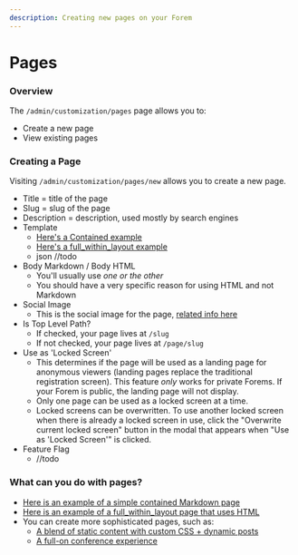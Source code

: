 ```yaml
---
description: Creating new pages on your Forem
---
```


# Pages

### Overview

The `/admin/customization/pages` page allows you to:

* Create a new page
* View existing pages

### Creating a Page

Visiting `/admin/customization/pages/new` allows you to create a new page.

* Title = title of the page
* Slug = slug of the page
* Description = description, used mostly by search engines
* Template
  * [Here's a Contained example](https://dev.to/about)
  * [Here's a full\_within\_layout example](https://dev.to/downloads)
  * json //todo
* Body Markdown / Body HTML
  * You'll usually use _one or the other_
  * You should have a very specific reason for using HTML and not Markdown
* Social Image
  * This is the social image for the page, [related info here](config/images.md#main-social-image)
* Is Top Level Path?
  * If checked, your page lives at `/slug`
  * If not checked, your page lives at `/page/slug`
* Use as 'Locked Screen'
  * This determines if the page will be used as a landing page for anonymous viewers \(landing pages replace the traditional registration screen\). This feature _only_ works for private Forems. If your Forem is public, the landing page will not display.
  * Only one page can be used as a locked screen at a time. 
  * Locked screens can be overwritten. To use another locked screen when there is already a locked screen in use, click the "Overwrite current locked screen" button in the modal that appears when "Use as 'Locked Screen'" is clicked.
* Feature Flag
  * //todo

### What can you do with pages?

* [Here is an example of a simple contained Markdown page](https://dev.to/about)
* [Here is an example of a full\_within\_layout page that uses HTML](https://dev.to/downloads)
* You can create more sophisticated pages, such as:
  * [A blend of static content with custom CSS + dynamic posts](https://dev.to/shecoded)
  * [A full-on conference experience](https://dev.to/codeland)

